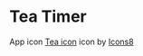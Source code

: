 # Tea Timer

App icon <a target="_blank" href="https://icons8.com/icons/set/tea--v1">Tea icon</a> icon by <a target="_blank" href="https://icons8.com">Icons8</a>